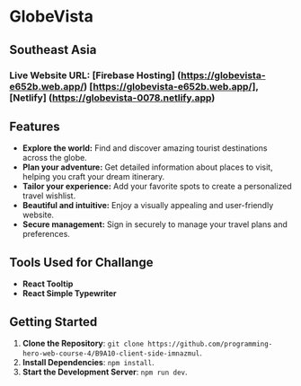 
# GlobeVista

## Southeast Asia

### Live Website URL: [Firebase Hosting] (https://globevista-e652b.web.app/) [https://globevista-e652b.web.app/], [Netlify] (https://globevista-0078.netlify.app)


## Features

* **Explore the world:** Find and discover amazing tourist destinations across the globe.
* **Plan your adventure:** Get detailed information about places to visit, helping you craft your dream itinerary.
* **Tailor your experience:** Add your favorite spots to create a personalized travel wishlist.
* **Beautiful and intuitive:** Enjoy a visually appealing and user-friendly website. 
* **Secure management:** Sign in securely to manage your travel plans and preferences.


## Tools Used for Challange

- **React Tooltip**
- **React Simple Typewriter**

## Getting Started

1. **Clone the Repository**: `git clone https://github.com/programming-hero-web-course-4/B9A10-client-side-imnazmul`.
2. **Install Dependencies**: `npm install`.
3. **Start the Development Server**: `npm run dev`.